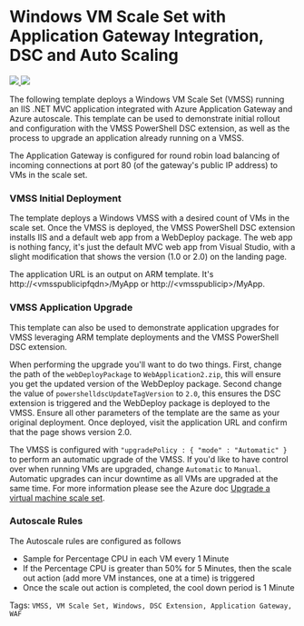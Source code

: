 # Windows VM Scale Set with Application Gateway Integration, DSC and Auto Scaling

<a href="https://portal.azure.com/#create/Microsoft.Template/uri/https%3A%2F%2Fraw.githubusercontent.com%2Fdannybritto96%2Fazure-quickstart-templates%2Fmaster%2F201-vmss-windows-app-gateway-webapp-dsc-autoscale%2Fazuredeploy.json" target="_blank">
    <img src="http://azuredeploy.net/deploybutton.png"/>
</a>
<a href="http://armviz.io/#/?load=https%3A%2F%2Fraw.githubusercontent.com%2Fdannybritto96%2Fazure-quickstart-templates%2Fmaster%2F201-vmss-windows-app-gateway-webapp-dsc-autoscale%2Fazuredeploy.json" target="_blank">
    <img src="http://armviz.io/visualizebutton.png"/>
</a>

The following template deploys a Windows VM Scale Set (VMSS) running an IIS .NET MVC application integrated with Azure Application Gateway and Azure autoscale. This template can be used to demonstrate initial rollout and configuration with the VMSS PowerShell DSC extension, as well as the process to upgrade an application already running on a VMSS.

The Application Gateway is configured for round robin load balancing of incoming connections at port 80 (of the gateway's public IP address) to VMs in the scale set.

### VMSS Initial Deployment ###
The template deploys a Windows VMSS with a desired count of VMs in the scale set. Once the VMSS is deployed, the VMSS PowerShell DSC extension installs IIS and a default web app from a WebDeploy package. The web app is nothing fancy, it's just the default MVC web app from Visual Studio, with a slight modification that shows the version (1.0 or 2.0) on the landing page.

The application URL is an output on ARM template. It's http://\<vmsspublicipfqdn>\/MyApp or http://\<vmsspublicip\>/MyApp.

### VMSS Application Upgrade ###
This template can also be used to demonstrate application upgrades for VMSS leveraging ARM template deployments and the VMSS PowerShell DSC extension.

When performing the upgrade you'll want to do two things. First, change the path of the `webDeployPackage` to `WebApplication2.zip`, this will ensure you get the updated version of the WebDeploy package. Second change the value of `powershelldscUpdateTagVersion` to `2.0`, this ensures the DSC extension is triggered and the WebDeploy package is deployed to the VMSS. Ensure all other parameters of the template are the same as your original deployment. Once deployed, visit the application URL and confirm that the page shows version 2.0.

The VMSS is configured with `"upgradePolicy : { "mode" : "Automatic" }` to perform an automatic upgrade of the VMSS. If you'd like to have control over when running VMs are upgraded, change `Automatic` to `Manual`. Automatic upgrades can incur downtime as all VMs are upgraded at the same time. For more information please see the Azure doc [Upgrade a virtual machine scale set](https://docs.microsoft.com/en-us/azure/virtual-machine-scale-sets/virtual-machine-scale-sets-upgrade-scale-set).

### Autoscale Rules ###
The Autoscale rules are configured as follows
- Sample for Percentage CPU in each VM every 1 Minute
- If the Percentage CPU is greater than 50% for 5 Minutes, then the scale out action (add more VM instances, one at a time) is triggered
- Once the scale out action is completed, the cool down period is 1 Minute


Tags: `VMSS, VM Scale Set, Windows, DSC Extension, Application Gateway, WAF`
